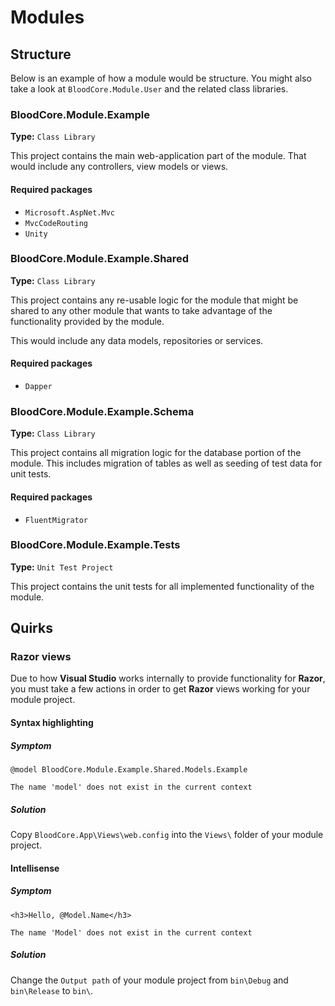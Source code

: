 # Modules

## Structure

Below is an example of how a module would be structure. You might also take a look at `BloodCore.Module.User` and the related class libraries.

### BloodCore.Module.Example

**Type:** `Class Library`

This project contains the main web-application part of the module. That would include any controllers, view models or views.

#### Required packages

* `Microsoft.AspNet.Mvc`
* `MvcCodeRouting`
* `Unity`

### BloodCore.Module.Example.Shared

**Type:** `Class Library`

This project contains any re-usable logic for the module that might be shared to any other module that wants to take advantage of the functionality provided by the module.

This would include any data models, repositories or services.

#### Required packages

* `Dapper`

### BloodCore.Module.Example.Schema

**Type:** `Class Library`

This project contains all migration logic for the database portion of the module. This includes migration of tables as well as seeding of test data for unit tests.

#### Required packages

* `FluentMigrator`

### BloodCore.Module.Example.Tests

**Type:** `Unit Test Project`

This project contains the unit tests for all implemented functionality of the module.

## Quirks

### Razor views

Due to how **Visual Studio** works internally to provide functionality for **Razor**, you must take a few actions in order to get **Razor** views working for your module project.

#### Syntax highlighting

##### Symptom

    @model BloodCore.Module.Example.Shared.Models.Example
    
    The name 'model' does not exist in the current context

##### Solution

Copy `BloodCore.App\Views\web.config` into the `Views\` folder of your module project.

#### Intellisense

##### Symptom

    <h3>Hello, @Model.Name</h3>
    
    The name 'Model' does not exist in the current context

##### Solution

Change the `Output path` of your module project from `bin\Debug` and `bin\Release` to `bin\`.
